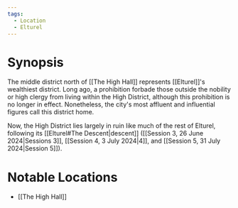 ```yaml
---
tags:
  - Location
  - Elturel
---
```

# Synopsis
The middle district north of [[The High Hall]] represents [[Elturel]]'s wealthiest district. Long ago, a prohibition forbade those outside the nobility or high clergy from living within the High District, although this prohibition is no longer in effect. Nonetheless, the city's most affluent and influential figures call this district home.

Now, the High District lies largely in ruin like much of the rest of Elturel, following its [[Elturel#The Descent|descent]] ([[Session 3, 26 June 2024|Sessions 3]], [[Session 4, 3 July 2024|4]], and [[Session 5, 31 July 2024|Session 5]]).
# Notable Locations
- [[The High Hall]]